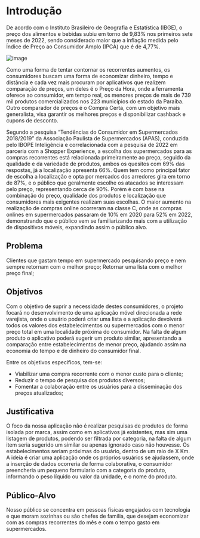 # Introdução

De acordo com o Instituto Brasileiro de Geografia e Estatística (IBGE), o preço dos alimentos e bebidas subiu em torno de 9,83% nos primeiros sete meses de 2022, sendo considerado maior que a inflação medida pelo Índice de Preço ao Consumidor Amplo (IPCA) que é de 4,77%.

![image](https://user-images.githubusercontent.com/32153247/188535665-7bf1c3ef-91d6-4de1-8d8c-16906c30a9a7.png)



Como uma forma de tentar contornar os recorrentes aumentos, os consumidores buscam uma forma de economizar dinheiro, tempo e distância e cada vez mais procuram por aplicativos que realizem comparação de preços, um deles é o Preço da Hora, onde a ferramenta oferece ao consumidor, em tempo real, os menores preços de mais de 739 mil produtos comercializados nos 223 municípios do estado da Paraíba. Outro comparador de preços é o Compra Certa, com um objetivo mais generalista, visa garantir os melhores preços e disponibilizar cashback e cupons de desconto.

Segundo a pesquisa “Tendências do Consumidor em Supermercados 2018/2019” da Associação Paulista de Supermercados (APAS), conduzida pelo IBOPE Inteligência e correlacionada com a pesquisa de 2022 em parceria com a Shopper Experience, a escolha dos supermercados para as compras recorrentes está relacionada primeiramente ao preço, seguido da qualidade e da variedade de produtos, ambos os quesitos com 69% das respostas, já a localização apresenta 66%. Quem tem como principal fator de escolha a localização e opta por mercados dos arredores gira em torno de 87%, e o público que geralmente escolhe os atacados se interessam pelo preço, representando cerca de 90%. Porém é com base na combinação do preço, qualidade dos produtos e localização que consumidores mais exigentes realizam suas escolhas.
O maior aumento na realização de compras online ocorreram na classe C, onde as compras onlines em supermercados passaram de 10% em 2020 para 52% em 2022, demonstrando que o público vem se familiarizando mais com a utilização de dispositivos móveis, expandindo assim o público alvo.

## Problema

Clientes que gastam tempo em supermercado pesquisando preço e nem sempre retornam com o melhor preço;
Retornar uma lista com o melhor preço final;

## Objetivos

Com o objetivo de suprir a necessidade destes consumidores, o projeto focará no desenvolvimento de uma aplicação móvel direcionada a rede varejista, onde o usuário poderá criar uma lista e a aplicação devolverá todos os valores dos estabelecimentos ou supermercados com o menor preço total em uma localidade próxima do consumidor. Na falta de algum produto o aplicativo poderá sugerir um produto similar, apresentando a comparação entre estabelecimentos de menor preço, ajudando assim na economia do tempo e de dinheiro do consumidor final.

Entre os objetivos especificos, tem-se:
- Viabilizar uma compra recorrente com o menor custo para o cliente;
- Reduzir o tempo de pesquisa dos produtos diversos;
- Fomentar a colaboração entre os usuários para a disseminação dos preços atualizados;

## Justificativa

O foco da nossa aplicação não é realizar pesquisas de produtos de forma isolada por marca, assim como em aplicativos já existentes, mas sim uma listagem de produtos, podendo ser filtrada por categoria, na falta de algum item seria sugerido um similar ou apenas ignorado caso não houvesse.
Os estabelecimentos seriam próximas do usuário, dentro de um raio de X Km.
A ideia é criar uma aplicação onde os próprios usuários se ajudassem, onde a inserção de dados ocorreria de forma colaborativa, o consumidor preencheria um pequeno formulario com a categoria do produto, informando o peso líquido ou valor da unidade, e o nome do produto.

## Público-Alvo

Nosso público se concentra em pessoas físicas engajados com tecnologia e que moram sozinhas ou são chefes de família, que desejam economizar com as compras recorrentes do mês e com o tempo gasto em supermercados.
